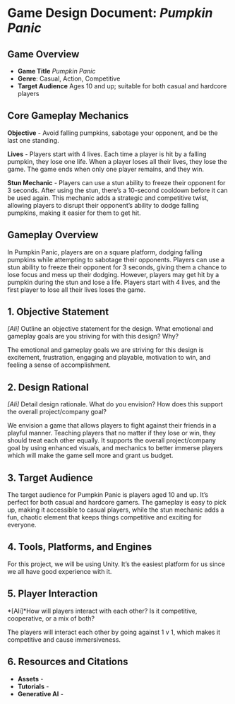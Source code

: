 # Game Design Document: *Pumpkin Panic*


## Game Overview
- **Game Title** *Pumpkin Panic*
- **Genre**: Casual, Action, Competitive
- **Target Audience** Ages 10 and up; suitable for both casual and hardcore players

## Core Gameplay Mechanics
**Objective** - Avoid falling pumpkins, sabotage your opponent, and be the last one standing.

**Lives** - Players start with 4 lives. Each time a player is hit by a falling pumpkin, they lose one life. When a player loses all their lives, they lose the game. The game ends when only one player remains, and they win.

**Stun Mechanic** - Players can use a stun ability to freeze their opponent for 3 seconds. After using the stun, there’s a 10-second cooldown before it can be used again. This mechanic adds a strategic and competitive twist, allowing players to disrupt their opponent’s ability to dodge falling pumpkins, making it easier for them to get hit.

## Gameplay Overview
In Pumpkin Panic, players are on a square platform, dodging falling pumpkins while attempting to sabotage their opponents. Players can use a stun ability to freeze their opponent for 3 seconds, giving them a chance to lose focus and mess up their dodging. However, players may get hit by a pumpkin during the stun and lose a life. Players start with 4 lives, and the first player to lose all their lives loses the game.

## 1. Objective Statement
*[Ali]* Outline an objective statement for the design. What emotional and gameplay goals are you striving for with this design? Why?

The emotional and gameplay goals we are striving for this design is excitement, frustration, engaging and playable, motivation to win, and feeling a sense of accomplishment.

## 2. Design Rational
*[Ali]* Detail design rationale. What do you envision? How does this support the overall project/company goal?

We envision a game that allows players to fight against their friends in a playful manner. Teaching players that no matter if they lose or win, they should treat each other equally. It supports the overall project/company goal by using enhanced visuals, and mechanics to better immerse players which will make the game sell more and grant us budget.

## 3. Target Audience
The target audience for Pumpkin Panic is players aged 10 and up. It’s perfect for both casual and hardcore gamers. The gameplay is easy to pick up, making it accessible to casual players, while the stun mechanic adds a fun, chaotic element that keeps things competitive and exciting for everyone. 

## 4. Tools, Platforms, and Engines
For this project, we will be using Unity. It’s the easiest platform for us since we all have good experience with it.  

## 5. Player Interaction
*[Ali]*How will players interact with each other? Is it competitive, cooperative, or a mix of both?

The players will interact each other by going against 1 v 1, which makes it competitive and cause immersiveness.

## 6. Resources and Citations
- **Assets** - 
- **Tutorials** -  
- **Generative AI** -
